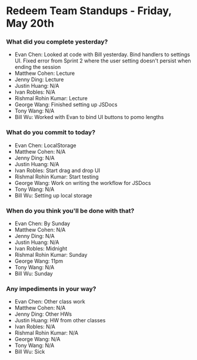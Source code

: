 # Redeem Team Standups - Friday, May 20th

### What did you complete yesterday?
- Evan Chen: Looked at code with Bill yesterday. Bind handlers to settings UI. Fixed error from Sprint 2 where the user setting doesn't persist when ending the session
- Matthew Cohen: Lecture
- Jenny Ding: Lecture
- Justin Huang: N/A
- Ivan Robles: N/A
- Rishmal Rohin Kumar: Lecture
- George Wang: Finished setting up JSDocs
- Tony Wang: N/A
- Bill Wu: Worked with Evan to bind UI buttons to pomo lengths

### What do you commit to today?
- Evan Chen: LocalStorage
- Matthew Cohen: N/A
- Jenny Ding: N/A
- Justin Huang: N/A
- Ivan Robles: Start drag and drop UI
- Rishmal Rohin Kumar: Start testing
- George Wang: Work on writing the workflow for JSDocs
- Tony Wang: N/A
- Bill Wu: Setting up local storage

### When do you think you'll be done with that?
- Evan Chen: By Sunday
- Matthew Cohen: N/A
- Jenny Ding: N/A
- Justin Huang: N/A
- Ivan Robles: Midnight
- Rishmal Rohin Kumar: Sunday
- George Wang: 11pm
- Tony Wang: N/A
- Bill Wu: Sunday

### Any impediments in your way?
- Evan Chen: Other class work
- Matthew Cohen: N/A
- Jenny Ding: Other HWs
- Justin Huang: HW from other classes
- Ivan Robles: N/A
- Rishmal Rohin Kumar: N/A
- George Wang: N/A
- Tony Wang: N/A
- Bill Wu: Sick